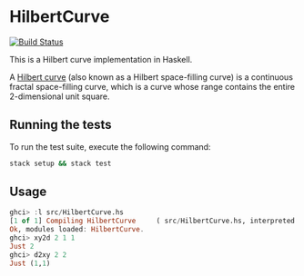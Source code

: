 # HilbertCurve

[![Build Status](https://travis-ci.org/FX-HAO/HilbertCurve.svg?branch=master)](https://travis-ci.org/FX-HAO/HilbertCurve)

This is a Hilbert curve implementation in Haskell.

A [Hilbert curve](https://en.wikipedia.org/wiki/Hilbert_curve) (also known as a Hilbert space-filling curve) is a continuous fractal space-filling curve, which is a curve whose range contains the entire 2-dimensional unit square.

## Running the tests

To run the test suite, execute the following command:

```bash
stack setup && stack test
```

## Usage

```haskell
ghci> :l src/HilbertCurve.hs
[1 of 1] Compiling HilbertCurve     ( src/HilbertCurve.hs, interpreted )
Ok, modules loaded: HilbertCurve.
ghci> xy2d 2 1 1
Just 2
ghci> d2xy 2 2
Just (1,1)
```
